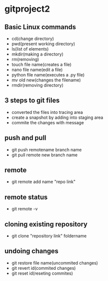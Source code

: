# gitproject2
## Basic Linux commands
- cd(change directory)
- pwd(present working directory)
- ls(list of elements)
- mkdir(making a directory)
- rm(removing)
- touch file name(creates a file)
- nano file name(edit a file)
- python file name(executes a .py file)
- mv old new(changes the filename)
- rmdir(removing directory)
## 3 steps to git files
- converted the files into tracing area
- create a snapshot by adding into staging area
- commite the changes with message
## push and pull
- git push remotename branch name
- git pull remote new branch name
## remote
- git remote add name "repo link"
## remote status
- git remote -v
## cloning existing repository
- git clone "repository link" foldername
## undoing changes
- git restore file name(uncommited changes)
- git revert id(commited changes)
- git reset id(reseting commites)
